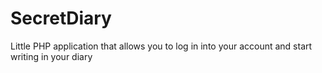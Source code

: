 # SecretDiary
Little PHP application that allows you to log in into your account and start writing in your diary
